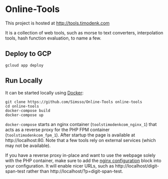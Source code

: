 # Online-Tools

This project is hosted at http://tools.timodenk.com

It is a collection of web tools, such as morse to text converters, interpolation tools, hash function evaluation, to name a few. 

## Deploy to GCP

```shell
gcloud app deploy
```

## Run Locally

It can be started locally using [Docker](https://www.docker.com/):

```shell
git clone https://github.com/Simsso/Online-Tools online-tools
cd online-tools
docker-compose build
docker-compose up
```

`docker-compose` starts an nginx container (`toolstimodenkcom_nginx_1`) that acts as a reverse proxy for the PHP FPM container (`toolstimodenkcom_fpm_1`). After startup the page is available at http://localhost:80. Note that a few tools rely on external services (which may not be available).

If you have a reverse proxy in-place and want to use the webpage solely with the PHP container, make sure to add the [nginx configuration](/conf/nginx/default.conf) block into your configuration. It will enable nicer URLs, such as http://localhost/digit-span-test rather than http://localhost/?p=digit-span-test.